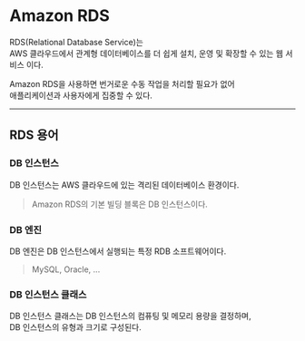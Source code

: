 # Amazon RDS

RDS(Relational Database Service)는  
AWS 클라우드에서 관계형 데이터베이스를 더 쉽게 설치, 운영 및 확장할 수 있는 웹 서비스 이다.

Amazon RDS을 사용하면 번거로운 수동 작업을 처리할 필요가 없어  
애플리케이션과 사용자에게 집중할 수 있다.

---

## RDS 용어

### DB 인스턴스

DB 인스턴스는 AWS 클라우드에 있는 격리된 데이터베이스 환경이다.

> Amazon RDS의 기본 빌딩 블록은 DB 인스턴스이다.

### DB 엔진

DB 엔진은 DB 인스턴스에서 실행되는 특정 RDB 소프트웨어이다.

> MySQL, Oracle, ...

### DB 인스턴스 클래스

DB 인스턴스 클래스는 DB 인스턴스의 컴퓨팅 및 메모리 용량을 결정하며,  
DB 인스턴스의 유형과 크기로 구성된다.



